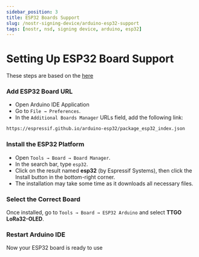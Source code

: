 ```yaml
---
sidebar_position: 3
title: ESP32 Boards Support
slug: /nostr-signing-device/arduino-esp32-support
tags: [nostr, nsd, signing device, arduino, esp32]
---
```


# Setting Up ESP32 Board Support 

These steps are based on the [here](https://docs.espressif.com/projects/arduino-esp32/en/latest/installing.html#before-installing)

### Add ESP32 Board URL

- Open Arduino IDE Application
- Go to `File → Preferences`.
- In the `Additional Boards Manager` URLs field, add the following link:

```bash
https://espressif.github.io/arduino-esp32/package_esp32_index.json
```

### Install the ESP32 Platform

- Open `Tools → Board → Board Manager`.
- In the search bar, type `esp32`.
- Click on the result named **esp32** (by Espressif Systems), then click the Install button in the bottom-right corner.
- The installation may take some time as it downloads all necessary files.

### Select the Correct Board

Once installed, go to `Tools → Board → ESP32 Arduino` and select **TTGO LoRa32-OLED**.

### Restart Arduino IDE

Now your ESP32 board is ready to use